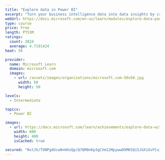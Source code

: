 ```yaml
---
title: "Explore data in Power BI"
excerpt: "Turn your business intelligence data into data insights by creating and configuring Power BI dashboards."
webUrl: https://docs.microsoft.com/en-us/learn/modules/explore-data-power-bi/
type: course
price: Free
length: PT53M
ratings:
  count: 3824
  average: 4.7191424
heat: 56

provider:
  name: Microsoft Learn
  domain: microsoft.com
  images:
    - url: /assets/images/organizations/microsoft.com-50x50.jpg
      width: 50
      height: 50

levels:
  - Intermediate

topics:
  - Power BI

images:
  - url: https://docs.microsoft.com/learn/achievements/explore-data-with-power-bi-desktop-social.png
    width: 800
    height: 400
    isCached: true

secured: "RxtJh/TONPgdUcwN+H4zQp/Q7QM0nKp3gCVm12MpywwDOMK5Qi5JGX1XvFCujfTG8lGsPZo0FLdP3m/8m3swWW2NcCdIaaPzmd4FZ6gCRcdu8KRP+CKGDRxjQVJ23yXVis/ho/M2K55MHgmqRcQzbUJk245MV38HYS6t0VVUttdbkGCLJ9mHVqL6SylR/SMFB9RKXuOYS/wwsgtLilQ2KCPd66aqZLt0h+FXLdqgNqgkB3g4EEvtWMlFhpI5nkHHHY58qXgAXBwVxInFqyJpJ493pmKuSNozqiP4J4s3yuJbDN0OMwjOtg3/6fkxBX4xa6l5456rVBAncIgaS53Tkkwx0m8qQl4oW2a18CRPOzA/60hBNELNm105Hza5J/trg9HX9OAhKvwJc5v0x6ojd70QetxqVlaaG+naHuFKBUQ=;DkcvZFBKdohmCWJoITJCPA=="
---
```


